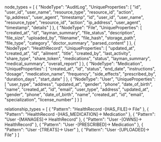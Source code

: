 node_types = [
  {
    "NodeType": "AuditLog",
    "UniqueProperties": [
      "id",
      "user_id",
      "user_name",
      "resource_type",
      "resource_id",
      "action",
      "ip_address",
      "user_agent",
      "timestamp",
      "id",
      "user_id",
      "user_name",
      "resource_type",
      "resource_id",
      "action",
      "ip_address",
      "user_agent",
      "timestamp",
      "details"
    ]
  },
  {
    "NodeType": "File",
    "UniqueProperties": [
      "created_at",
      "id",
      "layman_summary",
      "file_status",
      "description",
      "file_size",
      "uploaded_by",
      "filename",
      "file_hash",
      "storage_path",
      "file_type",
      "category",
      "doctor_summary",
      "parsed_content"
    ]
  },
  {
    "NodeType": "HealthRecord",
    "UniqueProperties": [
      "updated_at",
      "created_at",
      "id",
      "ailment",
      "title",
      "created_by",
      "last_activity",
      "share_type",
      "share_token",
      "medications",
      "status",
      "layman_summary",
      "medical_summary",
      "overall_report"
    ]
  },
  {
    "NodeType": "Medication",
    "UniqueProperties": [
      "created_at",
      "id",
      "status",
      "end_date",
      "instructions",
      "dosage",
      "medication_name",
      "frequency",
      "side_effects",
      "prescribed_by",
      "duration_days",
      "start_date"
    ]
  },
  {
    "NodeType": "User",
    "UniqueProperties": [
      "user_type",
      "address",
      "updated_at",
      "gender",
      "phone",
      "date_of_birth",
      "name",
      "created_at",
      "id",
      "email",
      "user_type",
      "address",
      "updated_at",
      "gender",
      "phone",
      "date_of_birth",
      "name",
      "created_at",
      "id",
      "email",
      "specialization",
      "license_number"
    ]
  }
]

relationship_types = [
  {
    "Pattern": "HealthRecord -[HAS_FILE]-> File"
  },
  {
    "Pattern": "HealthRecord -[HAS_MEDICATION]-> Medication"
  },
  {
    "Pattern": "User -[MANAGES]-> HealthRecord"
  },
  {
    "Pattern": "User -[OWNS]-> HealthRecord"
  },
  {
    "Pattern": "User -[PRESCRIBED]-> Medication"
  },
  {
    "Pattern": "User -[TREATS]-> User"
  },
  {
    "Pattern": "User -[UPLOADED]-> File"
  }
]